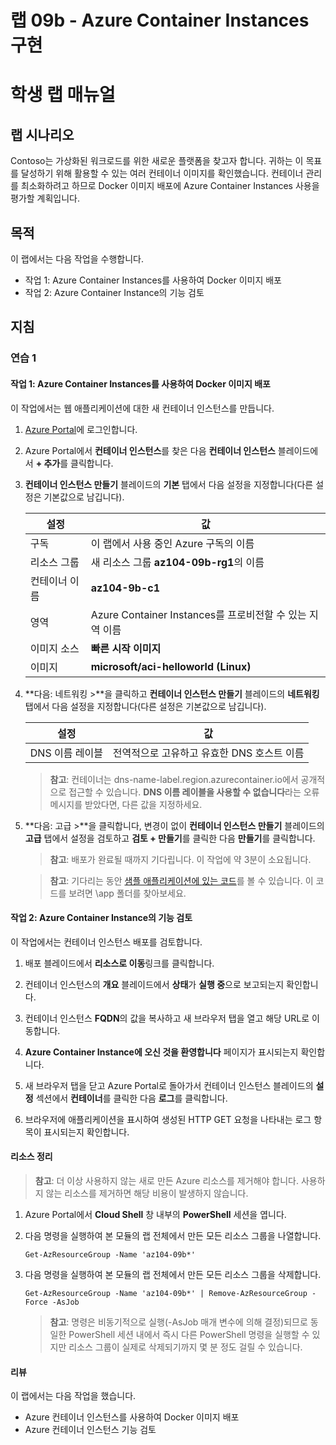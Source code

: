 ﻿---
lab:
    title: '09b - Azure Container Instances 구현'
    module: '모듈 09 - 서버리스 컴퓨팅'
---

# 랩 09b - Azure Container Instances 구현
# 학생 랩 매뉴얼

## 랩 시나리오

Contoso는 가상화된 워크로드를 위한 새로운 플랫폼을 찾고자 합니다. 귀하는 이 목표를 달성하기 위해 활용할 수 있는 여러 컨테이너 이미지를 확인했습니다. 컨테이너 관리를 최소화하려고 하므로 Docker 이미지 배포에 Azure Container Instances 사용을 평가할 계획입니다. 

## 목적

이 랩에서는 다음 작업을 수행합니다.

+ 작업 1: Azure Container Instances를 사용하여 Docker 이미지 배포
+ 작업 2: Azure Container Instance의 기능 검토

## 지침

### 연습 1

#### 작업 1: Azure Container Instances를 사용하여 Docker 이미지 배포

이 작업에서는 웹 애플리케이션에 대한 새 컨테이너 인스턴스를 만듭니다. 

1. [Azure Portal](https://portal.azure.com)에 로그인합니다.

1. Azure Portal에서 **컨테이너 인스턴스**를 찾은 다음 **컨테이너 인스턴스** 블레이드에서 **+ 추가**를 클릭합니다. 

1. **컨테이너 인스턴스 만들기** 블레이드의 **기본** 탭에서 다음 설정을 지정합니다(다른 설정은 기본값으로 남깁니다).

    | 설정 | 값 |
    | ---- | ---- |
    | 구독 | 이 랩에서 사용 중인 Azure 구독의 이름 |
    | 리소스 그룹 | 새 리소스 그룹 **az104-09b-rg1**의 이름 |
    | 컨테이너 이름 | **az104-9b-c1** |
    | 영역 | Azure Container Instances를 프로비전할 수 있는 지역 이름 |
    | 이미지 소스 | **빠른 시작 이미지** |
    | 이미지 | **microsoft/aci-helloworld (Linux)** |

1. **다음: 네트워킹 >**을 클릭하고 **컨테이너 인스턴스 만들기** 블레이드의 **네트워킹** 탭에서 다음 설정을 지정합니다(다른 설정은 기본값으로 남깁니다).

    | 설정 | 값 |
    | --- | --- |
    | DNS 이름 레이블 | 전역적으로 고유하고 유효한 DNS 호스트 이름 |
	
    >**참고**: 컨테이너는 dns-name-label.region.azurecontainer.io에서 공개적으로 접근할 수 있습니다. **DNS 이름 레이블을 사용할 수 없습니다**라는 오류 메시지를 받았다면, 다른 값을 지정하세요.

1. **다음: 고급 >**을 클릭합니다, 변경이 없이 **컨테이너 인스턴스 만들기** 블레이드의 **고급** 탭에서 설정을 검토하고 **검토 + 만들기**를 클릭한 다음 **만들기**를 클릭합니다. 

    >**참고**: 배포가 완료될 때까지 기다립니다. 이 작업에 약 3분이 소요됩니다.

    >**참고**: 기다리는 동안 [샘플 애플리케이션에 있는 코드](https://github.com/Azure-Samples/aci-helloworld)를 볼 수 있습니다. 이 코드를 보려면 \app 폴더를 찾아보세요. 

#### 작업 2: Azure Container Instance의 기능 검토

이 작업에서는 컨테이너 인스턴스 배포를 검토합니다.

1. 배포 블레이드에서 **리소스로 이동**링크를 클릭합니다.

1. 컨테이너 인스턴스의 **개요** 블레이드에서 **상태**가 **실행 중**으로 보고되는지 확인합니다. 

1. 컨테이너 인스턴스 **FQDN**의 값을 복사하고 새 브라우저 탭을 열고 해당 URL로 이동합니다.

1. **Azure Container Instance에 오신 것을 환영합니다** 페이지가 표시되는지 확인합니다.

1. 새 브라우저 탭을 닫고 Azure Portal로 돌아가서 컨테이너 인스턴스 블레이드의 **설정** 섹션에서 **컨테이너**를 클릭한 다음 **로그**를 클릭합니다. 

1. 브라우저에 애플리케이션을 표시하여 생성된 HTTP GET 요청을 나타내는 로그 항목이 표시되는지 확인합니다.

#### 리소스 정리

   >**참고**: 더 이상 사용하지 않는 새로 만든 Azure 리소스를 제거해야 합니다. 사용하지 않는 리소스를 제거하면 해당 비용이 발생하지 않습니다.

1. Azure Portal에서 **Cloud Shell** 창 내부의 **PowerShell** 세션을 엽니다.

1. 다음 명령을 실행하여 본 모듈의 랩 전체에서 만든 모든 리소스 그룹을 나열합니다.

   ```pwsh
   Get-AzResourceGroup -Name 'az104-09b*'
   ```

1. 다음 명령을 실행하여 본 모듈의 랩 전체에서 만든 모든 리소스 그룹을 삭제합니다.

   ```pwsh
   Get-AzResourceGroup -Name 'az104-09b*' | Remove-AzResourceGroup -Force -AsJob
   ```

    >**참고**: 명령은 비동기적으로 실행(-AsJob 매개 변수에 의해 결정)되므로 동일한 PowerShell 세션 내에서 즉시 다른 PowerShell 명령을 실행할 수 있지만 리소스 그룹이 실제로 삭제되기까지 몇 분 정도 걸릴 수 있습니다.

#### 리뷰

이 랩에서는 다음 작업을 했습니다.

- Azure 컨테이너 인스턴스를 사용하여 Docker 이미지 배포
- Azure 컨테이너 인스턴스 기능 검토
